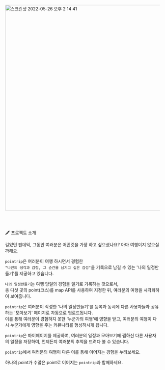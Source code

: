 <br><br>

<img width="670" alt="스크린샷 2022-05-26 오후 2 14 41" src="https://user-images.githubusercontent.com/93868114/170420752-69e267b4-b666-4b16-8f22-1424ca868d97.png">


<br><br>



🖋 프로젝트 소개

길었던 펜데믹, 그동안 여러분은 어떤것을 가장 하고 싶으셨나요?
아마 여행이지 않으실까해요.

`pointrip`은 여러분이 여행 하시면서 경험한<br>
`"나만의 생각과 감정, 그 순간을 남기고 싶은 감성"`을 기록으로 남길 수 있는 '나의 일정만들기'를 제공하고 있습니다. 

`나의 일정만들기`는 여행 당일의 경험을 일기로 기록하는 것으로서, <br>
총 다섯 곳의 point(코스)를 map API를 사용하여 지정한 뒤, 여러분의 여행을 시각화하여 보여줍니다.

`pointrip`은 여러분이 작성한 '나의 일정만들기'를 등록과 동시에 다른 사용자들과 공유하는 '모아보기' 페이지로 자동으로 업로드됩니다.<br>
이를 통해 여러분이 경험하지 못한 '누군가의 여행'에 영향을 받고, 여러분의 여행이 다시 누군가에게 영향을 주는 커뮤니티를 형성하시게 됩니다.

`pointrip`은 마이페이지를 제공하여, 여러분의 일정과 모아보기에 찜하신 다른 사용자의 일정을 저장하여, 언제든지 여러분의 추억을 드려다 볼 수 있습니다.<br>

`pointrip`에서 여러분의 여행이 다른 이를 통해 이어지는 경험을 누려보세요.

하나의 point가 수많은 point로 이어지는 `pointrip`과 함께하세요.


